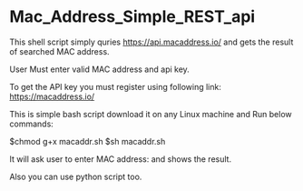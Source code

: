 # Mac_Address_Simple_REST_api

This shell script simply quries https://api.macaddress.io/ and gets the result of searched MAC address.

User Must enter valid MAC address and api key.

To get the API key you must register using following link: https://macaddress.io/

This is simple bash script download it on any Linux machine and Run below commands:

$chmod g+x macaddr.sh
$sh macaddr.sh

It will ask user to enter MAC address: and shows the result.

Also you can use python script too.
